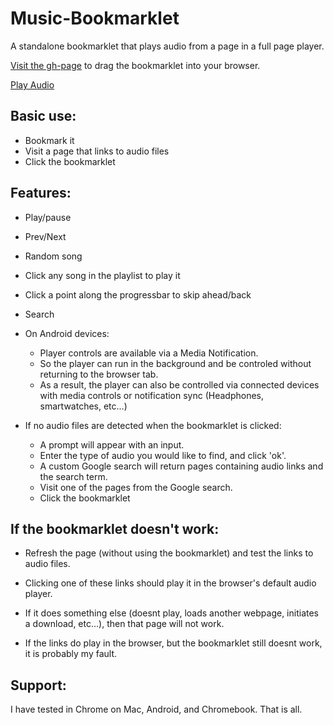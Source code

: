 # Music-Bookmarklet
A standalone bookmarklet that plays audio from a page in a full page player.

[Visit the gh-page](https://cwacht.github.io/Music-Bookmarklet/) to drag the bookmarklet into your browser.

<a href="javascript:var e,t,n=document.links,i=[],o=0;for(t in n){var a=n[t].toString().toUpperCase();0==a.indexOf(&quot;JAVASCRIPT:&quot;)||-1==a.indexOf(&quot;.MP3&quot;)&amp;&amp;-1==a.indexOf(&quot;.OGG&quot;)&amp;&amp;-1==a.indexOf(&quot;.WAV&quot;)||i.push(n[t])}if(0==i.length)w(prompt(&quot;No songs detected on the current page. What type of music would you like to hear?&quot;,&quot;okgo&quot;));else{var d=x(&quot;div&quot;,&quot;player&quot;,&quot;&quot;,&quot;&quot;,&quot;&quot;),r=x(&quot;div&quot;,&quot;playing&quot;,&quot;&quot;,&quot;&quot;,&quot;&quot;),p=x(&quot;div&quot;,&quot;progressbar&quot;,&quot;&quot;,&quot;&quot;,function(t){var n=t.clientX;n/=window.innerWidth,e.currentTime=e.duration*n}),l=x(&quot;div&quot;,&quot;progress&quot;,&quot;&quot;,&quot;&quot;,&quot;&quot;);p.appendChild(l),r.appendChild(p);var s=x(&quot;div&quot;,&quot;songname&quot;,&quot;&quot;,&quot;&quot;,&quot;&quot;);r.appendChild(s);var u=x(&quot;div&quot;,&quot;buttons&quot;,&quot;&quot;,&quot;&quot;,&quot;&quot;);u.appendChild(x(&quot;button&quot;,&quot;&quot;,&quot;|◀&quot;,&quot;&quot;,y)),u.appendChild(x(&quot;button&quot;,&quot;&quot;,&quot;||&quot;,&quot;&quot;,function(){e.paused?(e.play(),this.innerHTML=&quot;||&quot;):(e.pause(),this.innerHTML=&quot;▶&quot;)})),u.appendChild(x(&quot;button&quot;,&quot;&quot;,&quot;▶|&quot;,&quot;&quot;,C)),u.appendChild(x(&quot;button&quot;,&quot;&quot;,&quot;⤭&quot;,&quot;&quot;,function(){o=Math.floor(Math.random()*i.length),f()})),u.appendChild(x(&quot;button&quot;,&quot;&quot;,&quot;⌕&quot;,&quot;&quot;,function(){w(prompt(&quot;What type of music would you like to hear?&quot;,&quot;okgo&quot;))})),r.appendChild(u),d.appendChild(r);var c=x(&quot;ul&quot;,&quot;playlist&quot;,&quot;&quot;,&quot;&quot;,&quot;&quot;);for(songIndex in i){var h=decodeURIComponent(unescape(i[songIndex].href));c.appendChild(x(&quot;li&quot;,&quot;&quot;,h.substring(h.lastIndexOf(&quot;/&quot;)+1),songIndex,function(){o=parseInt(this.getAttribute(&quot;data&quot;)),f()}))}d.appendChild(c);var g=x(&quot;style&quot;,&quot;&quot;,&quot;&quot;,&quot;&quot;,&quot;&quot;);g.innerHTML=&quot;.player{position:absolute;bottom:0;left:0;right:0;background:grey;font-size:x-large;color:#87ceeb;text-shadow:0 1px 1px #000;font-family:courier;font-weight:700}.playing{width:100%;height:160px}.playlist{position:fixed;top:0;bottom:170px;width:100%;background:grey;box-sizing:border-box;margin:0;overflow:scroll}.progressbar{position:relative;height:40px;margin:10px;border-radius:20px;text-align:center;overflow:hidden;border:1px solid #555}.progress{position:relative;width:99%;height:40px;background:#87ceeb}.songname{height:40px;width:100%;text-align:center;white-space:nowrap}.buttons{height:60px;width:100%;text-align:center}.player button{background:0 0;border:none;font-size:40px;color:#87ceeb;text-shadow:0 1px 1px #000}&quot;,d.appendChild(g);var m=document.createElement(&quot;meta&quot;),b=document.createAttribute(&quot;name&quot;);b.value=&quot;viewport&quot;,m.setAttributeNode(b),(b=document.createAttribute(&quot;content&quot;)).value=&quot;width=device-width, initial-scale=1&quot;,m.setAttributeNode(b),document.head.appendChild(m),document.body.innerHTML=&quot;&quot;,document.body.appendChild(d),(e=new Audio).addEventListener(&quot;ended&quot;,C,!1),v(),f(),navigator.mediaSession.setActionHandler(&quot;previoustrack&quot;,y),navigator.mediaSession.setActionHandler(&quot;nexttrack&quot;,C)}function f(){e.src=i[o],e.play();var t=decodeURIComponent(i[o].href);s.innerHTML=t.substring(t.lastIndexOf(&quot;/&quot;)+1),navigator.mediaSession.metadata=new MediaMetadata({title:s.innerHTML})}function x(e,t,n,i,o){var a=document.createElement(e);&quot;&quot;!=t&amp;&amp;a.classList.add(t);var d=document.createAttribute(&quot;data&quot;);return d.value=i,a.setAttributeNode(d),a.appendChild(document.createTextNode(n)),a.onclick=o,a}function v(){l.style.width=e.currentTime/e.duration*100+&quot;%&quot;,requestAnimationFrame(v)}function w(e){e&amp;&amp;window.open(&quot;https://www.google.com/search?q=intitle:\&quot;index.of\&quot; (wma|mp3|midi) &quot;+e,&quot;_self&quot;)}function y(){o>0?o--:o=i.length-1,f()}function C(){o<i.length-1?o++:o=0,f()}">Play Audio</a>


## Basic use:
* Bookmark it
* Visit a page that links to audio files
* Click the bookmarklet

## Features:
* Play/pause
* Prev/Next
* Random song
* Click any song in the playlist to play it
* Click a point along the progressbar to skip ahead/back
* Search

* On Android devices:
  * Player controls are available via a Media Notification.
  * So the player can run in the background and be controled without returning to the browser tab.
  * As a result, the player can also be controlled via connected devices with media controls or notification sync (Headphones, smartwatches, etc...)


* If no audio files are detected when the bookmarklet is clicked:
  * A prompt will appear with an input.
  * Enter the type of audio you would like to find, and click 'ok'.
  * A custom Google search will return pages containing audio links and the search term.
  * Visit one of the pages from the Google search.
  * Click the bookmarklet


## If the bookmarklet doesn't work:
* Refresh the page (without using the bookmarklet) and test the links to audio files.
* Clicking one of these links should play it in the browser's default audio player.
* If it does something else (doesnt play, loads another webpage, initiates a download, etc...), then that page will not work.

* If the links do play in the browser, but the bookmarklet still doesnt work, it is probably my fault.


## Support:
I have tested in Chrome on Mac, Android, and Chromebook. That is all.
